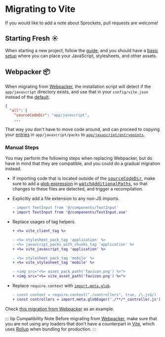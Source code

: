 [tag helpers]: /guide/rails.html#tag-helpers-%F0%9F%8F%B7
[discussions]: https://github.com/ElMassimo/vite_ruby/discussions
[rails]: https://rubyonrails.org/
[webpacker]: https://github.com/rails/webpacker
[vite rails]: https://github.com/ElMassimo/vite_ruby
[vite]: https://vitejs.dev/
[rollup]: https://rollupjs.org/guide/en/
[entrypoints]: /guide/development.html#entrypoints-⤵%EF%B8%8F
[guide]: /guide/
[configuration reference]: /config/
[sourceCodeDir]: /config/#sourcecodedir
[entrypointsDir]: /config/#entrypointsdir
[watchAdditionalPaths]: /config/#watchadditionalpaths

# Migrating to Vite

If you would like to add a note about Sprockets, pull requests are welcome!

## Starting Fresh ☀️

When starting a new project, follow the [guide], and you should have a [basic setup][sourceCodeDir]
where you can place your JavaScript, stylesheets, and other assets.

## Webpacker 📦

When migrating from [Webpacker], the installation script will detect if the
`app/javascript` directory exists, and use that in your `config/vite.json`
instead of the [default][sourceCodeDir].

```json
{
  "all": {
    "sourceCodeDir": "app/javascript",
    ...
```

That way you don't have to move code around, and can proceed to copying your
[entries][entrypoints] in `app/javascript/packs` to [`app/javascript/entrypoints`][entrypointsDir].

### Manual Steps

You may perform the following steps when replacing Webpacker, but do have in
mind that they are compatible, and you could do a gradual migration instead.

- If importing code that is located outside of the <kbd>[sourceCodeDir]</kbd>, make sure to add a [glob expression](https://github.com/ElMassimo/vite_ruby/blob/main/vite_ruby/lib/vite_ruby/builder.rb#L97) in <kbd>[watchAdditionalPaths]</kbd>, so that changes to these files are detected, and trigger a recompilation. 

- Explicitly add a file extension to any non-JS imports.

  ```diff
  - import TextInput from '@/components/TextInput'
  + import TextInput from '@/components/TextInput.vue'
  ```

- Replace usages of tag helpers.

  ```diff
  + <%= vite_client_tag %>

  - <%= stylesheet_pack_tag 'application' %>
  - <%= javascript_packs_with_chunks_tag 'application' %>
  + <%= vite_javascript_tag 'application' %>

  - <%= stylesheet_pack_tag 'mobile' %>
  + <%= vite_stylesheet_tag 'mobile' %>

  - <img src="<%= asset_pack_path('favicon.png') %>">
  + <img src="<%= vite_asset_path('favicon.png') %>">
  ```

- Replace `require.context` with [`import.meta.glob`](https://vitejs.dev/guide/features.html#glob-import).

  ```diff
  - const context = require.context("./controllers", true, /\.js$/)
  + const controllers = import.meta.globEager('./**/*_controller.js')
  ```

Check [this migration from Webpacker](https://github.com/ElMassimo/pingcrm-vite/pull/1) as an example.

::: tip Compatibility Note
Before migrating from [Webpacker], make sure that you are not using any loaders
that don't have a counterpart in [Vite], which uses [Rollup] when bundling for production.
:::

